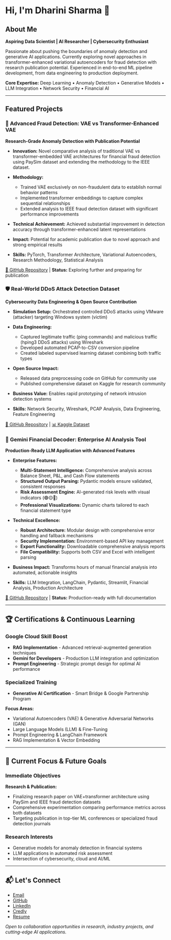 # Hi, I'm Dharini Sharma 👋

## About Me

**Aspiring Data Scientist | AI Researcher | Cybersecurity Enthusiast**

Passionate about pushing the boundaries of anomaly detection and generative AI applications. Currently exploring novel approaches in transformer-enhanced variational autoencoders for fraud detection with research publication potential. Experienced in end-to-end ML pipeline development, from data engineering to production deployment.

**Core Expertise:** Deep Learning • Anomaly Detection • Generative Models • LLM Integration • Network Security • Financial AI

---

## Featured Projects

### 🔬 **Advanced Fraud Detection: VAE vs Transformer-Enhanced VAE**
**Research-Grade Anomaly Detection with Publication Potential**

- **Innovation:** Novel comparative analysis of traditional VAE vs transformer-embedded VAE architectures for financial fraud detection using PaySim dataset and extending the methodology to the IEEE dataset.

  
- **Methodology:**
  - Trained VAE exclusively on non-fraudulent data to establish normal behavior patterns
  - Implemented transformer embeddings to capture complex sequential relationships
  - Extended analysis to IEEE fraud detection dataset with significant performance improvements

- **Technical Achievement:** Achieved substantial improvement in detection accuracy through transformer-enhanced latent representations

- **Impact:** Potential for academic publication due to novel approach and strong empirical results

- **Skills:** PyTorch, Transformer Architecture, Variational Autoencoders, Research Methodology, Statistical Analysis

[🔗 GitHub Repository](https://github.com/dharini-sharma/Fraud-Detection-using-Transformer-Enhanced-VAE.git) | **Status:** Exploring further and preparing for publication


### 🛡️ **Real-World DDoS Attack Detection Dataset**
**Cybersecurity Data Engineering & Open Source Contribution**

- **Simulation Setup:** Orchestrated controlled DDoS attacks using VMware (attacker) targeting Windows system (victim)

- **Data Engineering:**
  - Captured legitimate traffic (ping commands) and malicious traffic (hping3 DDoS attacks) using Wireshark
  - Developed automated PCAP-to-CSV conversion pipeline
  - Created labeled supervised learning dataset combining both traffic types

- **Open Source Impact:**
  - Released data preprocessing code on GitHub for community use
  - Published comprehensive dataset on Kaggle for research community

- **Business Value:** Enables rapid prototyping of network intrusion detection systems

- **Skills:** Network Security, Wireshark, PCAP Analysis, Data Engineering, Feature Engineering

[🔗 GitHub Repository](https://github.com/dharini-sharma/ddos-detection-dataset.git) | [📊 Kaggle Dataset](https://www.kaggle.com/datasets/dharini18/ddos-detection-dataset)

### 💼 **Gemini Financial Decoder: Enterprise AI Analysis Tool**
**Production-Ready LLM Application with Advanced Features**

- **Enterprise Features:**
  - **Multi-Statement Intelligence:** Comprehensive analysis across Balance Sheet, P&L, and Cash Flow statements
  - **Structured Output Parsing:** Pydantic models ensure validated, consistent responses
  - **Risk Assessment Engine:** AI-generated risk levels with visual indicators (🟢🟡🔴)
  - **Professional Visualizations:** Dynamic charts tailored to each financial statement type

- **Technical Excellence:**
  - **Robust Architecture:** Modular design with comprehensive error handling and fallback mechanisms
  - **Security Implementation:** Environment-based API key management
  - **Export Functionality:** Downloadable comprehensive analysis reports
  - **File Compatibility:** Supports both CSV and Excel with intelligent parsing

- **Business Impact:** Transforms hours of manual financial analysis into automated, actionable insights

- **Skills:** LLM Integration, LangChain, Pydantic, Streamlit, Financial Analysis, Production Architecture

[🔗 GitHub Repository](https://github.com/dharini-sharma/Gemini-Financial-Decoder) | **Status:** Production-ready with full documentation

---

## 🏆 Certifications & Continuous Learning

### **Google Cloud Skill Boost**
- **RAG Implementation** - Advanced retrieval-augmented generation techniques
- **Gemini for Developers** - Production LLM integration and optimization
- **Prompt Engineering** - Strategic prompt design for optimal AI performance

### **Specialized Training**
- **Generative AI Certification** - Smart Bridge & Google Partnership Program

**Focus Areas:**
- Variational Autoencoders (VAE) & Generative Adversarial Networks (GAN)
- Large Language Models (LLM) & Fine-Tuning
- Prompt Engineering & LangChain Framework
- RAG Implementation & Vector Embedding

---

## 🎯 Current Focus & Future Goals

### **Immediate Objectives**

**Research & Publication:**
- Finalizing research paper on VAE+transformer architecture using PaySim and IEEE fraud detection datasets
- Comprehensive experimentation comparing performance metrics across both datasets
- Targeting publication in top-tier ML conferences or specialized fraud detection journals

### **Research Interests**
- Generative models for anomaly detection in financial systems
- LLM applications in automated risk assessment
- Intersection of cybersecurity, cloud and AI/ML

---

## 📬 Let's Connect

- [Email](mailto:dharinisharma.la@gmail.com)
- [GitHub](https://github.com/dharini-sharma)
- [LinkedIn](https://www.linkedin.com/in/dharini-sharma-l-a-6a60b6292/)
- [Credly](https://www.credly.com/users/dharini-sharma-l-a)
- [Resume](https://drive.google.com/file/d/1iDCqpEvCssuNx8YkCC_P5x468KV8tSsZ/view?usp=drive_link)


*Open to collaboration opportunities in research, industry projects, and cutting-edge AI applications.*
